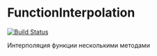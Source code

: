 # FunctionInterpolation
[![Build Status](https://travis-ci.com/timerke/FunctionInterpolation.svg?branch=main)](https://travis-ci.com/timerke/FunctionInterpolation)

Интерполяция функции несколькими методами
